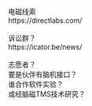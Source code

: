 <br>
<br>
<br>
电磁线索<br>
https://directlabs.com/<br>
<br>
诉讼群？<br>
https://icator.be/news/<br>
<br>
志愿者？<br>
要是伙伴有脑机接口？<br>
谁合作软件实验？<br>
或经脑磁TMS技术研究？<br>
<br>




